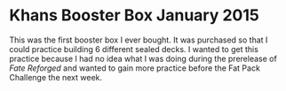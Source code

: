 Khans Booster Box January 2015
===============================

This was the first booster box I ever bought. It was purchased so that I
could practice building 6 different sealed decks. I wanted to get this practice
because I had no idea what I was doing during the prerelease of *Fate Reforged*
and wanted to gain more practice before the Fat Pack Challenge the next week.

